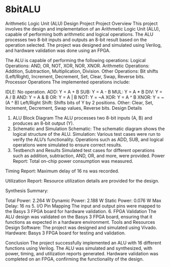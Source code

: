 # 8bitALU
Arithmetic Logic Unit (ALU) Design Project
Project Overview
This project involves the design and implementation of an Arithmetic Logic Unit (ALU), capable of performing both arithmetic and logical operations. The ALU processes two 8-bit inputs and outputs an 8-bit result based on the operation selected. The project was designed and simulated using Verilog, and hardware validation was done using an FPGA.

The ALU is capable of performing the following operations:
Logical Operations: AND, OR, NOT, XOR, NOR, XNOR.
Arithmetic Operations: Addition, Subtraction, Multiplication, Division.
Other Operations: Bit shifts (Left/Right), Increment, Decrement, Set, Clear, Swap, Reverse bits.
Processor Operations
The implemented operations include:

IDLE: No operation.
ADD: Y = A + B
SUB: Y = A - B
MUL: Y = A * B
DIV: Y = A / B
AND: Y = A & B
OR: Y = A | B
NOT: Y = ~A
XOR: Y = A ^ B
XNOR: Y = ~(A ^ B)
Left/Right Shift: Shifts bits of Y by 2 positions.
Other: Clear, Set, Increment, Decrement, Swap values, Reverse bits.
Design Details
1. ALU Block Diagram
The ALU processes two 8-bit inputs (A, B) and produces an 8-bit output (Y).
2. Schematic and Simulation
Schematic: The schematic diagram shows the logical structure of the ALU.
Simulation: Various test cases were run to verify the ALU’s functionality. Operations such as ADD, SUB, and logical operations were simulated to ensure correct results.
3. Testbench and Results
Simulated test cases for different operations such as addition, subtraction, AND, OR, and more, were provided.
Power Report: Total on-chip power consumption was measured.

Timing Report: Maximum delay of 16 ns was recorded.

Utilization Report: Resource utilization details are provided for the design.

Synthesis Summary:

Total Power: 2.264 W
Dynamic Power: 2.188 W
Static Power: 0.076 W
Max Delay: 16 ns
5. I/O Pin Mapping
The input and output pins were mapped to the Basys 3 FPGA board for hardware validation.
6. FPGA Validation
The ALU design was validated on the Basys 3 FPGA board, ensuring that it functions as expected in a hardware environment.
Tools and Resources
Design Software: The project was designed and simulated using Vivado.
Hardware: Basys 3 FPGA board for testing and validation.

Conclusion
The project successfully implemented an ALU with 16 different functions using Verilog. The ALU was simulated and synthesized, with power, timing, and utilization reports generated. Hardware validation was completed on an FPGA, confirming the functionality of the design.
